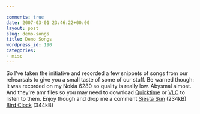 ```yaml
---

comments: true
date: 2007-03-01 23:46:22+00:00
layout: post
slug: demo-songs
title: Demo Songs
wordpress_id: 190
categories:
- misc
---
```


So I've taken the initiative and recorded a few snippets of songs from our rehearsals to give you a small taste of some of our stuff. Be warned though: It was recorded on my Nokia 6280 so quality is really low. Abysmal almost.  And they're amr files so you may need to download [Quicktime](http://www.apple.com/quicktime) or [VLC](http://www.videolan.org) to listen to them. Enjoy though and drop me a comment
[Siesta Sun](http://www.fileden.com/files/2007/3/1/838527/siesta_sun_demo.amr) (234kB)
[Bird Clock](http://www.fileden.com/files/2007/3/1/838527/birdclock_demo_sample.amr) (344kB)
